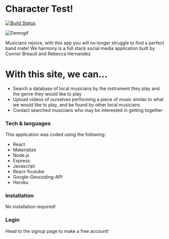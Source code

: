 # Character Test!

[![Build Status](https://travis-ci.org/joemccann/dillinger.svg?branch=master)](https://travis-ci.org/joemccann/dillinger)

![Demogif](../images/demo.gif)

Musicians rejoice, with this app you will no longer struggle to find a perfect band mate!  We harmony is a full stack social media application built by Connor Breault and Rebecca Hernandez

# With this site, we can...

  - Search a database of local musicians by the instrument they play and the genre they would like to play
  - Upload videos of ourselves performing a piece of music similar to what we would like to play, and be found by other local musicians
  - Contact searched musicians who may be interested in getting together

### Tech & languages

This application was coded using the following:

* React
* Materialize
* Node.js
* Express
* Javascript
* React-Youtube
* Google-Geocoding-API
* Heroku


### Installation

No installation required!

### Login

Head to the signup page to make a free account!